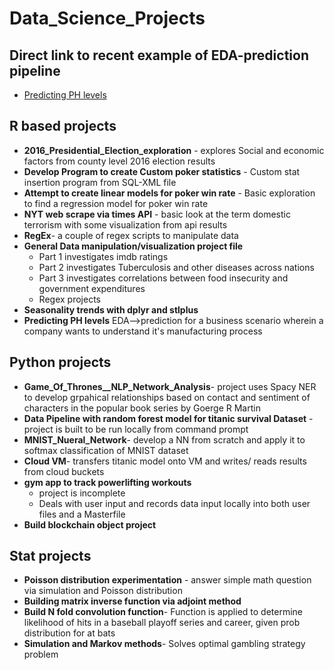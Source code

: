 # Data_Science_Projects

## Direct link to recent example of EDA-prediction pipeline
+ [Predicting PH levels](https://rpubs.com/justin_herman_42/497179)

## R based projects
  + **2016_Presidential_Election_exploration** - explores Social and economic factors from county level 2016 election results
  + **Develop Program to create Custom poker statistics** - Custom stat insertion program from SQL-XML  file
  +  **Attempt to create linear models for poker win rate** - Basic exploration to find a regression model for poker win rate
  + **NYT web scrape via times API** - basic look at the term domestic terrorism with some visualization from api results
  + **RegEx**- a couple of regex scripts to manipulate data 
  + **General Data manipulation/visualization project file**
      + Part 1 investigates imdb ratings
      + Part 2 investigates Tuberculosis and other diseases across nations
      + Part 3 investigates correlations between food insecurity and government expenditures 
    + Regex projects
  + **Seasonality trends with dplyr and stlplus**
  + **Predicting PH levels** EDA-->prediction for a business scenario wherein a company wants to understand it's manufacturing process
## Python projects
  + **Game_Of_Thrones__NLP_Network_Analysis**- project uses Spacy NER to develop grpahical relationships based on contact and sentiment of characters in the popular book series by Goerge R Martin
  + **Data Pipeline with random forest model for titanic survival Dataset** - project is built to be run locally from command prompt
  + **MNIST_Nueral_Network**- develop a NN from scratch and apply it to softmax classification of MNIST dataset
  + **Cloud VM**- transfers titanic model onto VM and writes/ reads results from cloud buckets 
  + **gym app to track powerlifting workouts**
      + project is incomplete  
      + Deals with user input and records data input locally into both user files and a Masterfile
  + **Build blockchain object project**
## Stat projects
  + **Poisson distribution experimentation** - answer simple math question via simulation and Poisson distribution
  + **Building matrix inverse function via adjoint method**
  + **Build N fold convolution function**- Function is applied to determine likelihood of hits in a baseball playoff series and career, given prob distribution for at bats
  + **Simulation and Markov methods**- Solves optimal gambling strategy problem
